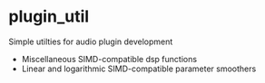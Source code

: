 # plugin_util

Simple utilties for audio plugin development

- Miscellaneous SIMD-compatible dsp functions
- Linear and logarithmic SIMD-compatible parameter smoothers
